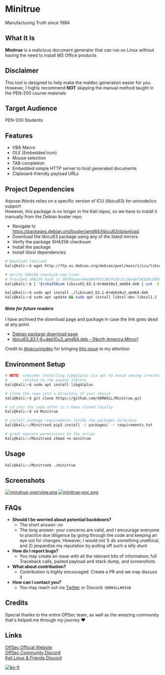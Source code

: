 # Minitrue
Manufacturing Truth since 1984

## What It Is
**Minitrue** is a malicious document generator that can run on Linux without having the need to install MS Office products

## Disclaimer
This tool is designed to help make the maldoc generation easier for you. However, I highly recommend **NOT** skipping the manual method taught in the PEN-200 course materials

## Target Audience
PEN-200 Students

## Features
- VBA Macro
- OLE (Embedded icon)
- Mouse selection
- TAB completion
- Embedded simple HTTP server to host generated documents
- Clipboard-friendly payload URLs

## Project Dependencies
Aspose.Words relies on a specific version of ICU (libicu63) for unicode/ico support\
However, this package is no longer in the Kali repos, so we have to install it manually from the Debian buster repo

- Navigate to https://packages.debian.org/buster/amd64/libicu63/download
- Download the libicu63 package using any of the listed mirrors
- Verify the package SHA256 checksum
- Install the package
- Install libssl dependencies

```sh
# Download libicu63
kali@kali:~$ wget http://ftp.us.debian.org/debian/pool/main/i/icu/libicu63_63.1-6+deb10u3_amd64.deb

# Verify SHA256 checksum one-liner
# Provided SHA256 hash is 38f65aaec4ee088f65330cf636c1cd6edef38109c80559836ecf38e2390a5761 at the time of writing this guide
kali@kali:~$ [ "$(sha256sum libicu63_63.1-6+deb10u3_amd64.deb | cut -d ' ' -f1)" == "38f65aaec4ee088f65330cf636c1cd6edef38109c80559836ecf38e2390a5761" ] && echo '[+] SHA256 checksum OK' || echo "[-] SHA256 checksum mismatch"

kali@kali:~$ sudo apt install ./libicu63_63.1-6+deb10u3_amd64.deb
kali@kali:~$ sudo apt update && sudo apt install libssl-dev libssl1.1
```
#### *Note for future readers*
I have archived the download page and package in case the link goes dead at any point
- [Debian package download page](https://web.archive.org/web/20221102093638/https%3A%2F%2Fpackages.debian.org%2Fbuster%2Famd64%2Flibicu63%2Fdownload)
- [libicu63_63.1-6+deb10u3_amd64.deb - [North America Mirror]](https://web.archive.org/web/20221102103704/http%3A%2F%2Fftp.ca.debian.org%2Fdebian%2Fpool%2Fmain%2Fi%2Ficu%2Flibicu63_63.1-6%252Bdeb10u3_amd64.deb)

Credit to [@securingdev](https://github.com/securingdev) for bringing [this issue](https://github.com/X0RW3LL/Minitrue/issues/1)  to my attention

## Environment Setup
```sh
# NOTE: consider installing libgdiplus via apt to avoid seeing irrelevant ImportErrors
#       related to the aspose library
kali@kali:~$ sudo apt install libgdiplus

# clone the repo into a directory of your choice
kali@kali:~$ git clone https://github.com/X0RW3LL/Minitrue.git

# cd into the repo after it's been cloned locally
kali@kali:~$ cd Minitrue

# install package requirements inside the packages directory
kali@kali:~/Minitrue$ pip3 install -t packages/ -r requirements.txt

# grant execute permissions to the script
kali@kali:~/Minitrue$ chmod +x minitrue
```
## Usage
```sh
kali@kali:~/Minitrue$ ./minitrue
```

## Screenshots
[![minutrue-overview.png](https://i.postimg.cc/3JdqYJ4Q/minutrue-overview.png)](https://postimg.cc/KRhf5bD0)
[![minitrue-poc.png](https://i.postimg.cc/MZsLCjGY/minitrue-poc.png)](https://postimg.cc/F1LGcz3f)

## FAQs
- **Should I be worried about potential backdoors?**
  - The short answer: no
  - The long answer: your concerns are valid, and I encourage everyone to practice due diligence by going through the code and keeping an eye out for changes. However, I would not 1) do something unethical, and 2) jeopardize my reputation by pulling off such a silly stunt
- **How do I report bugs?**
  - You may create an issue with all the relevant bits of information; full Traceback calls, pasted payload and stack dump, and screenshots
- **What about contribution?**
  - Contribution is highly encouraged. Create a PR and we may discuss it
- **How can I contact you?**
  - You may reach out via [Twitter](https://twitter.com/X0RW3LL) or Discord: `X0RW3LL#6548`

## Credits
Special thanks to the entire OffSec team, as well as the amazing community that's helped me through my journey :heart:

## Links
[OffSec Official Website](https://www.offsec.com)\
[OffSec Community Discord](https://offs.ec/discord)\
[Kali Linux & Friends Discord](https://discord.kali.org/)

[![ko-fi](https://ko-fi.com/img/githubbutton_sm.svg)](https://ko-fi.com/F1F3EFYS1)
